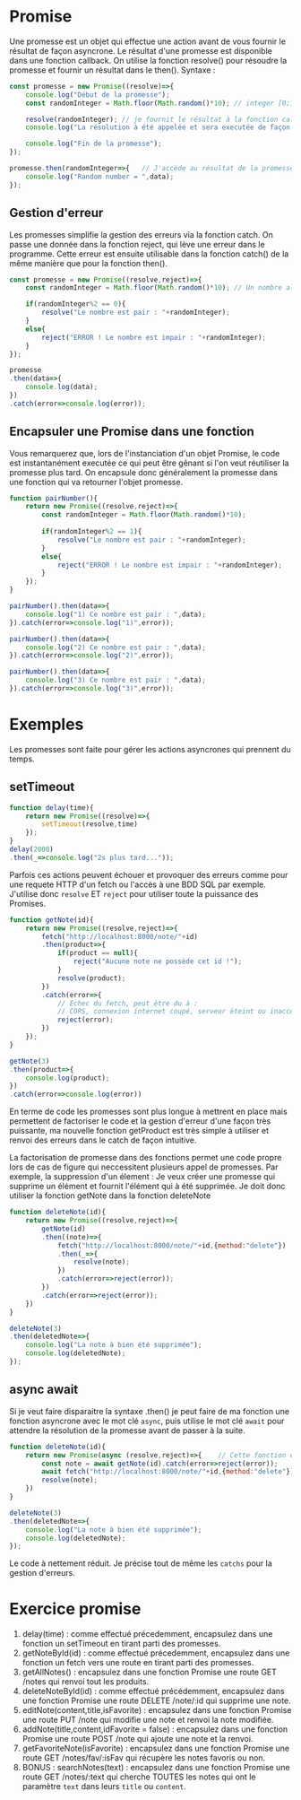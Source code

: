 # Promise
Une promesse est un objet qui effectue une action avant de vous fournir le résultat de façon asyncrone.
Le résultat d'une promesse est disponible dans une fonction callback.
On utilise la fonction resolve() pour résoudre la promesse et fournir un résultat dans le then().
Syntaxe :
```js
const promesse = new Promise((resolve)=>{
    console.log("Début de la promesse");
    const randomInteger = Math.floor(Math.random()*10); // integer [0;10]

    resolve(randomInteger); // je fournit le résultat à la fonction callback du then
    console.log("La résolution à été appelée et sera executée de façon asyncrone...");

    console.log("Fin de la promesse");
});

promesse.then(randomInteger=>{   // J'accède au résultat de la promesse
    console.log("Random number = ",data);
}); 
```
## Gestion d'erreur
Les promesses simplifie la gestion des erreurs via la fonction catch.
On passe une donnée dans la fonction reject, qui lève une erreur dans le programme.
Cette erreur est ensuite utilisable dans la fonction catch() de la même manière que pour la fonction then().
```js
const promesse = new Promise((resolve,reject)=>{
    const randomInteger = Math.floor(Math.random()*10); // Un nombre aléatoire [0,10]

    if(randomInteger%2 == 0){
        resolve("Le nombre est pair : "+randomInteger);
    }
    else{
        reject("ERROR ! Le nombre est impair : "+randomInteger);
    }
});

promesse
.then(data=>{
    console.log(data);
})
.catch(error=>console.log(error));
```

## Encapsuler une Promise dans une fonction
Vous remarquerez que, lors de l'instanciation d'un objet Promise, le code est instantanément executée ce qui peut être gênant si l'on veut réutiliser la promesse plus tard.
On encapsule donc généralement la promesse dans une fonction qui va retourner l'objet promesse.

```js
function pairNumber(){
    return new Promise((resolve,reject)=>{
        const randomInteger = Math.floor(Math.random()*10);
        
        if(randomInteger%2 == 1){
            resolve("Le nombre est pair : "+randomInteger);
        }
        else{
            reject("ERROR ! Le nombre est impair : "+randomInteger);
        }
    });
} 

pairNumber().then(data=>{
    console.log("1) Ce nombre est pair : ",data);
}).catch(error=>console.log("1)",error));

pairNumber().then(data=>{
    console.log("2) Ce nombre est pair : ",data);
}).catch(error=>console.log("2)",error));

pairNumber().then(data=>{
    console.log("3) Ce nombre est pair : ",data);
}).catch(error=>console.log("3)",error));
```

# Exemples
Les promesses sont faite pour gérer les actions asyncrones qui prennent du temps.
## setTimeout
```js
function delay(time){
    return new Promise((resolve)=>{
        setTimeout(resolve,time)
    });
}
delay(2000)
.then(_=>console.log("2s plus tard..."));
```
Parfois ces actions peuvent échouer et provoquer des erreurs comme pour une requete HTTP d'un fetch ou l'accès à une BDD SQL par exemple.
J'utilise donc `resolve` ET `reject` pour utiliser toute la puissance des Promises.
```js
function getNote(id){
    return new Promise((resolve,reject)=>{
        fetch("http://localhost:8000/note/"+id)
        .then(product=>{
            if(product == null){
                reject("Aucune note ne possède cet id !");
            }
            resolve(product);
        })
        .catch(error=>{
            // Echec du fetch, peut être du à :
            // CORS, connexion internet coupé, serveur éteint ou inaccessible...
            reject(error);  
        })
    });
}

getNote(3)
.then(product=>{
    console.log(product);
})
.catch(error=>console.log(error))
```
En terme de code les promesses sont plus longue à mettrent en place mais permettent de factoriser le code et la gestion d'erreur d'une façon très puissante, ma nouvelle fonction getProduct est très simple à utiliser et renvoi des erreurs dans le catch de façon intuitive.

La factorisation de promesse dans des fonctions permet une code propre lors de cas de figure qui neccessitent plusieurs appel de promesses.
Par exemple, la suppression d'un élement : Je veux créer une promesse qui supprime un élément et fournit l'élément qui à été supprimée.
Je doit donc utiliser la fonction getNote dans la fonction deleteNote
```js
function deleteNote(id){
    return new Promise((resolve,reject)=>{
        getNote(id)
        .then((note)=>{
            fetch("http://localhost:8000/note/"+id,{method:"delete"})
            .then(_=>{
                resolve(note);
            })
            .catch(error=>reject(error));
        })
        .catch(error=>reject(error));
    })
}

deleteNote(3)
.then(deletedNote=>{
    console.log("La note à bien été supprimée");
    console.log(deletedNote);
});
```
## async await
Si je veut faire disparaitre la syntaxe .then() je peut faire de ma fonction une fonction asyncrone avec le mot clé `async`, puis utilise le mot clé `await` pour attendre la résolution de la promesse avant de passer à la suite.
```js
function deleteNote(id){
    return new Promise(async (resolve,reject)=>{    // Cette fonction est asyncrone
        const note = await getNote(id).catch(error=>reject(error));
        await fetch("http://localhost:8000/note/"+id,{method:"delete"}).catch(error=>reject(error));
        resolve(note);
    })
}

deleteNote(3)
.then(deletedNote=>{
    console.log("La note à bien été supprimée");
    console.log(deletedNote);
});
```
Le code à nettement réduit. Je précise tout de même les `catchs` pour la gestion d'erreurs.

# Exercice promise 
1. delay(time) : comme effectué précedemment, encapsulez dans une fonction un setTimeout en tirant parti des promesses.
2. getNoteById(id) : comme effectué précedemment, encapsulez dans une fonction un fetch vers une route en tirant parti des promesses.
3. getAllNotes() : encapsulez dans une fonction Promise une route GET /notes qui renvoi tout les produits.
4. deleteNoteById(id) : comme effectué précédemment, encapsulez dans une fonction Promise une route DELETE /note/:id qui supprime une note.
5. editNote(content,title,isFavorite) : encapsulez dans une fonction Promise une route PUT /note qui modifie une note et renvoi la note modifiée.
6. addNote(title,content,idFavorite = false) : encapsulez dans une fonction Promise une route POST /note qui ajoute une note et la renvoi.
7. getFavoriteNote(isFavorite) : encapsulez dans une fonction Promise une route GET /notes/fav/:isFav qui récupère les notes favoris ou non.
7. BONUS : searchNotes(text) : encapsulez dans une fonction Promise une route GET /notes/:text qui cherche TOUTES les notes qui ont le paramètre `text` dans leurs `title` ou `content`.